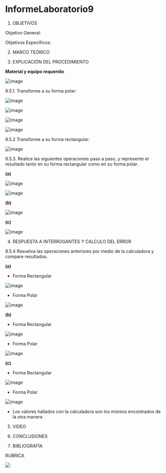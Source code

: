 # InformeLaboratorio9

1. OBJETIVOS

Objetivo General:

Objetivos Específicos:  

2. MARCO TEÓRICO 

3. EXPLICACIÓN DEL PROCEDIMIENTO

**Material y equipo requerido**

![image](https://user-images.githubusercontent.com/93734334/155430840-4e60ffb7-ce91-4ead-82d4-0edcb62583e5.png)

9.5.1. Transforme a su forma polar:

![image](https://user-images.githubusercontent.com/93734334/155441948-0255aadf-3d77-43b8-b4f9-5a9ef7eddf14.png)

![image](https://user-images.githubusercontent.com/93734334/155606791-cf70d016-f2ff-406d-aa58-6d63aeac873e.png)

![image](https://user-images.githubusercontent.com/93734334/155607328-03e46788-249e-4b82-83c9-67fa00ed3523.png)

![image](https://user-images.githubusercontent.com/93734334/155606213-a63f50eb-be5b-4875-88fa-8f2c4fd6a475.png)

9.5.2 Transforme a su forma rectangular:

![image](https://user-images.githubusercontent.com/93734334/155452142-b9bc24f3-9238-4cce-9ab8-2d90ba36db0f.png)

9.5.3. Realice las siguientes operaciones paso a paso, y represente el resultado tanto en su
forma rectangular como en su forma polar.

**(a)**

![image](https://user-images.githubusercontent.com/93734334/155605769-507fd8ff-9f32-471b-aeaf-020364a92cdf.png)

![image](https://user-images.githubusercontent.com/93734334/155605829-0bbc136d-1c40-4aee-b398-7326c3a7c20c.png)

**(b)**

![image](https://user-images.githubusercontent.com/93734334/155460931-e3005f07-2851-4dad-b8a5-c69402958568.png)

**(c)**

![image](https://user-images.githubusercontent.com/93734334/155464170-7ccc3e34-d079-4760-ab36-90f422f739a5.png)

4. RESPUESTA A INTERROGANTES Y CALCULO DEL ERROR

9.5.4 Resuelva las operaciones anteriores por medio de la calculadora y compare
resultados.

**(a)**

* Forma Rectangular

![image](https://user-images.githubusercontent.com/93734334/155452796-0b3f7242-cc2d-42cd-b40d-4a4abf1f61c6.png)

* Forma Polar

![image](https://user-images.githubusercontent.com/93734334/155452941-e749ac5d-a486-43f6-adf2-73b159844fae.png)

**(b)**

* Forma Rectangular

![image](https://user-images.githubusercontent.com/93734334/155453297-94dcf084-fece-4207-a984-45610aeb3ea8.png)

* Forma Polar

![image](https://user-images.githubusercontent.com/93734334/155453364-2835a0ed-4097-4035-8900-4ba4e22c913e.png)

**(c)**

* Forma Rectangular

![image](https://user-images.githubusercontent.com/93734334/155453500-230ffaf7-1d78-4c03-ae93-82a981403acb.png)

* Forma Polar

![image](https://user-images.githubusercontent.com/93734334/155453538-f323dc40-eec2-4701-b079-66d34fec9fae.png)

* Los valores hallados con la calculadora son los mismos encontrados de la otra manera

5. VIDEO

6. CONCLUSIONES

7. BIBLIOGRAFÍA

RUBRICA

![](https://github.com/doalulema/InformeLaboratorio/blob/main/Laboratorio.png)
